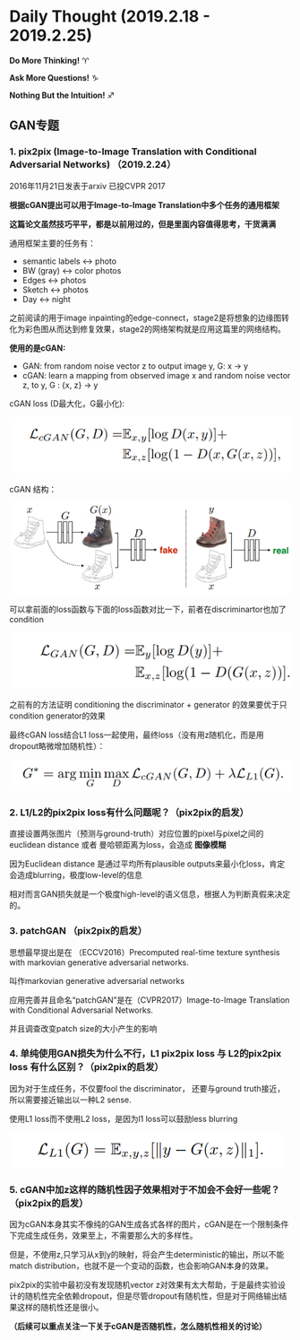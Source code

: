 # Daily Thought (2019.2.18 - 2019.2.25)
**Do More Thinking!** ♈ 

**Ask More Questions!** ♑

**Nothing But the Intuition!** ♐

## GAN专题

### 1. pix2pix (Image-to-Image Translation with Conditional Adversarial Networks) （2019.2.24）

2016年11月21日发表于arxiv 已投CVPR 2017

**根据cGAN提出可以用于Image-to-Image Translation中多个任务的通用框架**

**这篇论文虽然技巧平平，都是以前用过的，但是里面内容值得思考，干货满满**

通用框架主要的任务有：
- semantic labels <-> photo
- BW (gray) <-> color photos
- Edges <-> photos
- Sketch <-> photos
- Day <-> night

之前阅读的用于image inpainting的edge-connect，stage2是将想象的边缘图转化为彩色图从而达到修复效果，stage2的网络架构就是应用这篇里的网络结构。

**使用的是cGAN:**
- GAN: from random noise vector z to output image y, G: x → y
- cGAN: learn a mapping from observed image x and random noise vector z, to y, G : {x, z} → y

cGAN loss (D最大化，G最小化):

![](__pics/pix2pix.png)

cGAN 结构：

![](__pics/pix2pix_1.png)
 
可以拿前面的loss函数与下面的loss函数对比一下，前者在discriminartor也加了condition

![](__pics/pix2pix_2.png)

之前有的方法证明 conditioning the discriminator + generator 的效果要优于只condition generator的效果

最终cGAN loss结合L1 loss一起使用，最终loss（没有用z随机化，而是用dropout略微增加随机性）：

![](__pics/pix2pix_4.png)

### 2. L1/L2的pix2pix loss有什么问题呢？（pix2pix的启发）

直接设置两张图片（预测与ground-truth）对应位置的pixel与pixel之间的euclidean distance 或者 曼哈顿距离为loss，会造成 **图像模糊**

因为Euclidean distance 是通过平均所有plausible outputs来最小化loss，肯定会造成blurring，极度low-level的信息

相对而言GAN损失就是一个极度high-level的语义信息，根据人为判断真假来决定的。

### 3. patchGAN （pix2pix的启发）

思想最早提出是在 （ECCV2016）Precomputed real-time texture synthesis with markovian generative adversarial networks. 

叫作markovian generative adversarial networks

应用完善并且命名“patchGAN”是在（CVPR2017）Image-to-Image Translation with Conditional Adversarial Networks.

并且调查改变patch size的大小产生的影响

### 4. 单纯使用GAN损失为什么不行，L1 pix2pix loss 与 L2的pix2pix loss 有什么区别？（pix2pix的启发）
因为对于生成任务，不仅要fool the discriminator， 还要与ground truth接近，所以需要接近输出以一种L2 sense.

使用L1 loss而不使用L2 loss，是因为l1 loss可以鼓励less blurring

![](__pics/pix2pix_3.png)

### 5. cGAN中加z这样的随机性因子效果相对于不加会不会好一些呢？（pix2pix的启发）

因为cGAN本身其实不像纯的GAN生成各式各样的图片，cGAN是在一个限制条件下完成生成任务，效果至上，不需要那么大的多样性。

但是，不使用z,只学习从x到y的映射，将会产生deterministic的输出，所以不能match distribution，也就不是一个变动的函数，也会影响GAN本身的效果。

pix2pix的实验中最初没有发现随机vector z对效果有太大帮助，于是最终实验设计的随机性完全依赖dropout，但是尽管dropout有随机性，但是对于网络输出结果这样的随机性还是很小。

**（后续可以重点关注一下关于cGAN是否随机性，怎么随机性相关的讨论）**



